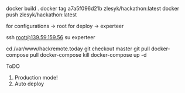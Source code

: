 docker build .
docker tag a7a5f096d21b zlesyk/hackathon:latest
docker push zlesyk/hackathon:latest

for configurations -> root
for deploy -> experteer

ssh root@139.59.159.56
su experteer

cd /var/www/hackremote.today
git checkout master 
git pull
docker-compose pull
docker-compose kill
docker-compose up -d


ToDO

1. Production mode!
2. Auto deploy